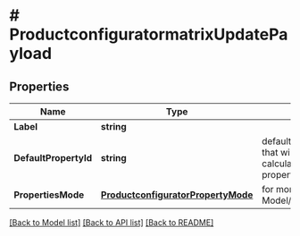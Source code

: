 # # ProductconfiguratormatrixUpdatePayload


## Properties 


Name | Type | Description | Notes
------------ | ------------- | ------------- | -------------
**Label**| **string** |   | [optional]
**DefaultPropertyId**| **string** | default_property_id is the id of the property that will be used as the starting point to calculate the differences between the properties.  | [optional]
**PropertiesMode**| [**ProductconfiguratorPropertyMode**](ProductconfiguratorPropertyMode.md) |  for more information please, see Model/ProductconfiguratorPropertyMode.php  | [optional] [default to PRODUCTCONFIGURATORPROPERTYMODE_UNKNOWN]


[[Back to Model list]](../../README.md#models) [[Back to API list]](../../README.md#endpoints) [[Back to README]](../../README.md)

